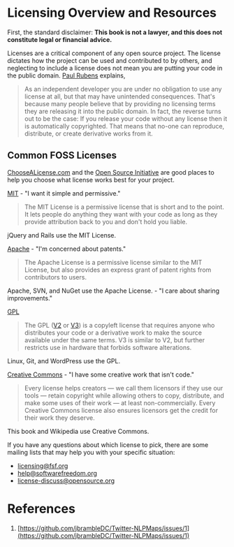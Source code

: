 # Licensing Overview and Resources

First, the standard disclaimer: **This book is not a lawyer, and this does not constitute legal or financial advice.**

Licenses are a critical component of any open source project. The license dictates how the project can be used and contributed to by others, and neglecting to include a license does not mean you are putting your code in the public domain. [Paul Rubens](//www.cio.com/article/2382115/open-source-tools/how-to-choose-the-best-license-for-your-open-source-software-project.html) explains,

> As an independent developer you are under no obligation to use any license at all, but that may have unintended consequences. That's because many people believe that by providing no licensing terms they are releasing it into the public domain. In fact, the reverse turns out to be the case: If you release your code without any license then it is automatically copyrighted. That means that no-one can reproduce, distribute, or create derivative works from it.

## Common FOSS Licenses

[ChooseALicense.com](//choosealicense.com) and the [Open Source Initiative](//opensource.org/licenses) are good places to help you choose what license works best for your project.

[MIT](//opensource.org/licenses/MIT) - "I want it simple and permissive."

> The MIT License is a permissive license that is short and to the point. It lets people do anything they want with your code as long as they provide attribution back to you and don't hold you liable.

jQuery and Rails use the MIT License.

[Apache](//opensource.org/licenses/Apache-2.0) - "I'm concerned about patents."

> The Apache License is a permissive license similar to the MIT License, but also provides an express grant of patent rights from contributors to users.

Apache, SVN, and NuGet use the Apache License. - "I care about sharing improvements."

[GPL](//opensource.org/licenses/gpl-license)

> The GPL ([V2](http://opensource.org/licenses/GPL-2.0) or [V3](http://opensource.org/licenses/GPL-3.0)) is a copyleft license that requires anyone who distributes your code or a derivative work to make the source available under the same terms. V3 is similar to V2, but further restricts use in hardware that forbids software alterations.

Linux, Git, and WordPress use the GPL.

[Creative Commons](//creativecommons.org/choose/?lang=en) - "I have some creative work that isn't code."

> Every license helps creators — we call them licensors if they use our tools — retain copyright while allowing others to copy, distribute, and make some uses of their work — at least non-commercially. Every Creative Commons license also ensures licensors get the credit for their work they deserve.

This book and Wikipedia use Creative Commons.

If you have any questions about which license to pick, there are some mailing lists that may help you with your specific situation:

* [licensing@fsf.org](mailto:licensing@fsf.org)
* [help@softwarefreedom.org](mailto:help@softwarefreedom.org)
* [license-discuss@opensource.org](mailto:license-discuss@opensource.org)

# References

1. [https://github.com/jbrambleDC/Twitter-NLPMaps/issues/1](https://github.com/jbrambleDC/Twitter-NLPMaps/issues/1)
